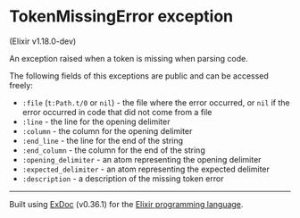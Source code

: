 # TokenMissingError exception
(Elixir v1.18.0-dev)

An exception raised when a token is missing when parsing code.

The following fields of this exceptions are public and can be accessed freely:

- `:file` (`t:Path.t/0` or `nil`) - the file where the error occurred, or `nil` if
  the error occurred in code that did not come from a file
- `:line` - the line for the opening delimiter
- `:column` - the column for the opening delimiter
- `:end_line` - the line for the end of the string
- `:end_column` - the column for the end of the string
- `:opening_delimiter` - an atom representing the opening delimiter
- `:expected_delimiter` - an atom representing the expected delimiter
- `:description` - a description of the missing token error



---
Built using [ExDoc](https://github.com/elixir-lang/ex_doc "ExDoc") (v0.36.1) for the [Elixir programming language](href="https://elixir-lang.org" "Elixir").
